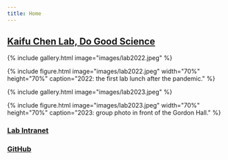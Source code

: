 ```yaml
---
title: Home
---
```

## [Kaifu Chen Lab, Do Good Science](https://kaifuchenlab.github.io)


{%
  include gallery.html
  image="images/lab2022.jpeg"
%}

{%
  include figure.html
  image="images/lab2022.jpeg"
  width="70%"
  height="70%"
  caption="2022: the first lab lunch after the pandemic."
%}

{%
  include gallery.html
  image="images/lab2023.jpeg"
%}

{%
  include figure.html
  image="images/lab2023.jpeg"
  width="70%"
  height="70%"
  caption="2023: group photo in front of the Gordon Hall."
%}

### [Lab Intranet](https://sites.google.com/site/superchenlab/)

### [GitHub](https://github.com/kaifuchenlab/kaifuchenlab.github.io)

